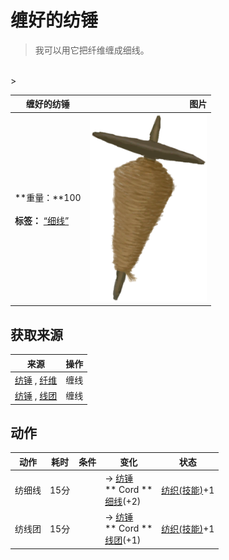 # 缠好的纺锤  
> 我可以用它把纤维缠成细线。  
<br>  
>   
  
  缠好的纺锤  |   图片   
 ----  |  ----:   
 **重量：**100<br><br>**标签：**	[“细线”](tag_Cord.md)  |  <img decoding="async" src="Sprite/SpindledCord.png" href="a.md" style="max-width:300px;max-height:300px;">   
  
## 获取来源  
来源  |  操作  
----  |  ----  
[纺锤](Spindle.md) , [纤维](Fibers.md)  |  缠线  
[纺锤](Spindle.md) , [线团](YarnFiber.md)  |  缠线  
## 动作  
动作  |  耗时  |  条件  |  变化  |  状态  
----  |  ----  |  ----  |  ----  |  ----  
纺细线<br>  |  15分  |    |  → [纺锤](Spindle.md)<br>** Cord **<br>  [细线](CordFiber.md)(+2)<br>  |  [纺织(技能)](Skill_Tailoring.md)+1  
纺线团<br>  |  15分  |    |  → [纺锤](Spindle.md)<br>** Cord **<br>  [线团](YarnFiber.md)(+1)<br>  |  [纺织(技能)](Skill_Tailoring.md)+1  
